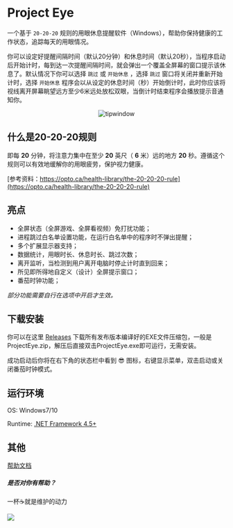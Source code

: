 # Project Eye

一个基于 `20-20-20` 规则的用眼休息提醒软件（Windows），帮助你保持健康的工作状态，追踪每天的用眼情况。

你可以设定好提醒间隔时间（默认20分钟）和休息时间（默认20秒），当程序启动后开始计时，每到达一次提醒间隔时间，就会弹出一个覆盖全屏幕的窗口提示该休息了。默认情况下你可以选择 `跳过` 或 `开始休息` ，选择 `跳过` 窗口将关闭并重新开始计时，选择 `开始休息` 程序会以从设定的休息时间（秒）开始倒计时，此时你应该将视线离开屏幕眺望远方至少6米远处放松双眼，当倒计时结束程序会播放提示音通知你。

<p align="center">
  <img alt="tipwindow" src="https://raw.githubusercontent.com/Planshit/ProjectEye/master/screenshot/tipwindow.jpg">
</p>

## 什么是20-20-20规则

即每 **20** 分钟，将注意力集中在至少 **20** 英尺（ **6** 米）远的地方 **20** 秒。遵循这个规则可以有效地缓解你的用眼疲劳，保护视力健康。

[参考资料：https://opto.ca/health-library/the-20-20-20-rule](https://opto.ca/health-library/the-20-20-20-rule)

## 亮点

- 全屏状态（全屏游戏、全屏看视频）免打扰功能；
- 进程跳过白名单设置功能，在运行白名单中的程序时不弹出提醒；
- 多个扩展显示器支持；
- 数据统计，用眼时长、休息时长、跳过次数；
- 离开监听，当检测到用户离开电脑时停止计时直到回来；
- 所见即所得地自定义（设计）全屏提示窗口；
- 番茄时钟功能；

*部分功能需要自行在选项中开启才生效。*

## 下载安装

你可以在这里 [Releases](https://github.com/Planshit/ProjectEye/releases) 下载所有发布版本编译好的EXE文件压缩包，一般是ProjectEye.zip，解压后直接双击ProjectEye.exe即可运行，无需安装。

成功启动后你将在右下角的状态栏中看到 😎 图标，右键显示菜单，双击启动或关闭番茄时钟模式。

## 运行环境

OS: Windows7/10

Runtime: [.NET Framework 4.5+](https://dotnet.microsoft.com/download/dotnet-framework) 

## 其他

[帮助文档](https://littlepanda.gitbook.io/project-eye/)

##### 是否对你有帮助？

一杯☕就是维护的动力

![](https://raw.githubusercontent.com/Planshit/ProjectEye/master/donate.jpg)